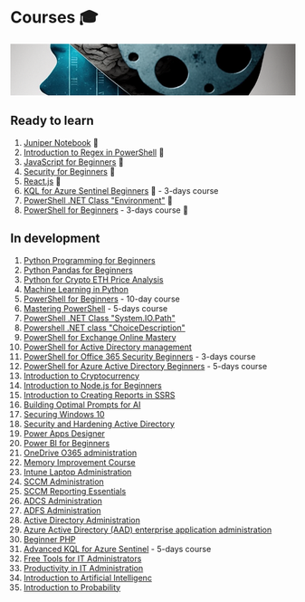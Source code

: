 # Courses 🎓

![Courses](https://github.com/voytas75/Courses/blob/master/images/brain_development.png?raw=true)

## Ready to learn

1. [Juniper Notebook](https://voytas75.github.io/JupyterNotebookLearn/) 🚀
2. [Introduction to Regex in PowerShell](./courses/Introduction_to_Regex_in_PowerShell.md) 🚀
3. [JavaScript for Beginners](courses/JavaScript_for_Beginners.md) 🚀
4. [Security for Beginners](courses/Security.md) 🚀
5. [React.js](courses/React.js.md) 🚀
6. [KQL for Azure Sentinel Beginners](courses/KQL_for_Azure_Sentinel_Beginners_Mastering_Querying_and_Analytics_in_Azure_Sentinel.md) 🚀 - 3-days course
7. [PowerShell .NET Class "Environment"](./courses/PowerShell_NET_Class_Environment.md) 🚀
8. [PowerShell for Beginners](/courses/PowerShell_for_Beginners_A_Comprehensive_3-Day_Guide_to_Automating_Tasks_and_Scripting.md) - 3-days course 🚀

## In development

1. [Python Programming for Beginners](courses/Python_Programming_for_Beginners.md)
2. [Python Pandas for Beginners](/courses/Python_Pandas_for_Beginners.md)
3. [Python for Crypto ETH Price Analysis](/courses/Python_for_Crypto_ETH_Price_Analysis.md)
4. [Machine Learning in Python](/courses/Machine_Learning_in_Python.md)
5. [PowerShell for Beginners](/courses/PowerShell_for_Beginners.md) - 10-day course
6. [Mastering PowerShell](/courses/Mastering_PowerShell_Advanced_Techniques_for_Efficient_Automation_and_Scripting.md) - 5-days course
7. [PowerShell .NET Class "System.IO.Path"](./courses/PowerShell_NET_Class_System_IO_Path.md)
8. [Powershell .NET class "ChoiceDescription"](./courses/Powershell_NET_class_ChoiceDescription_Basic_Knowledge.md)
9. [PowerShell for Exchange Online Mastery](/courses/PowerShell_for_Exchange_Online_Mastery.md)
10. [PowerShell for Active Directory management](/courses/PowerShell_for_Active_Directory_management.md)
11. [PowerShell for Office 365 Security Beginners](/courses/PowerShell_for_Office_365_Security_Beginners_Enhancing_Security_and_Compliance_with_PowerShell.md) - 3-days course
12. [PowerShell for Azure Active Directory Beginners](courses/PowerShell_for_Azure_Active_Directory_Beginners_Mastering_Azure_AD_Management_and_Automation.md) - 5-days course
13. [Introduction to Cryptocurrency](courses/Introduction_to_Cryptocurrency.md)
14. [Introduction to Node.js for Beginners](courses/Introduction_to_Node.js_for_Beginners.md)
15. [Introduction to Creating Reports in SSRS](courses/Introduction_to_Creating_Reports_in_SSRS.md)
16. [Building Optimal Prompts for AI](courses/Building_Optimal_Prompts_for_AI.md)
17. [Securing Windows 10](courses/Securing_Windows_10.md)
18. [Security and Hardening Active Directory](courses/Security_and_Hardening_Active_Directory.md)
19. [Power Apps Designer](courses/Power_Apps_Designer.md)
20. [Power BI for Beginners](courses/Power_BI_for_Beginners.md)
21. [OneDrive O365 administration](courses/OneDrive_O365_administration.md)
22. [Memory Improvement Course](courses/Memory_Improvement.md)
23. [Intune Laptop Administration](courses/Intune_Laptop_Administration.md)
24. [SCCM Administration](courses/SCCM_Administration.md)
25. [SCCM Reporting Essentials](courses/SCCM_Reporting_Essentials.md)
26. [ADCS Administration](courses/ADCS_Administration.md)
27. [ADFS Administration](courses/ADFS_Administration.md)
28. [Active Directory Administration](courses/Active_Directory_Administration.md)
29. [Azure Active Directory (AAD) enterprise application administration](courses/Azure_Active_Directory_AAD_enterprise_application_administration.md)
30. [Beginner PHP](courses/Beginner_PHP.md)
31. [Advanced KQL for Azure Sentinel](courses/Advanced_KQL_for_Azure_Sentinel_Mastering_Querying_and_Analytics_in_Azure_Sentinel.md) - 5-days course
32. [Free Tools for IT Administrators](./courses/Free_Tools_for_IT_Administrators.md)
33. [Productivity in IT Administration](./courses/Productivity_in_IT_Administration.md)
34. [Introduction to Artificial Intelligenc](./courses/Introduction_to_Artificial_Intelligence.md)
35. [Introduction to Probability](./courses/Introduction_to_Probability.md)
